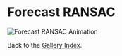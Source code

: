 # Forecast RANSAC

<!-- This page is automatically generated. Do not edit manually. -->

![Forecast RANSAC Animation](../../plots/gallery/sega_learn_forecast_ransac.gif)

Back to the [Gallery Index](../gallery.md).
